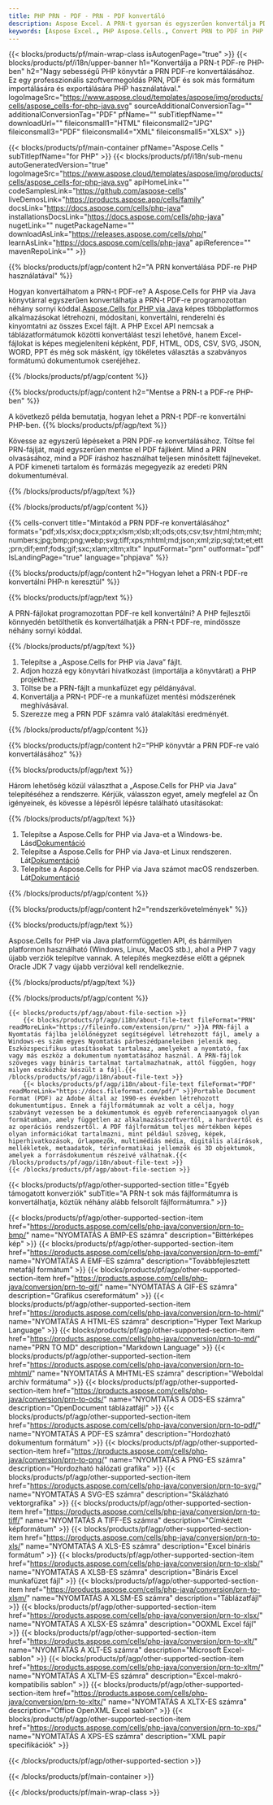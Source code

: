 ```yaml
---
title: PHP PRN - PDF - PRN - PDF konvertáló
description: Aspose Excel. A PRN-t gyorsan és egyszerűen konvertálja PDF-re a Aspose.Cells-gyel. PHP PRN-t PDF-re. PHP PRN mentése PDF-re. PRN mentése PDF-re PHP használatával.
keywords: [Aspose Excel., PHP Aspose.Cells., Convert PRN to PDF in PHP., Save PRN to PDF using PHP., PHP PRN to PDF saveformat., PRN to PDF Converter., PHP Save PRN as PDF]
---
```

{{< blocks/products/pf/main-wrap-class isAutogenPage="true" >}}
{{< blocks/products/pf/i18n/upper-banner h1="Konvertálja a PRN-t PDF-re PHP-ben" h2="Nagy sebességű PHP könyvtár a PRN PDF-re konvertálásához. Ez egy professzionális szoftvermegoldás PRN, PDF és sok más formátum importálására és exportálására PHP használatával." logoImageSrc="https://www.aspose.cloud/templates/aspose/img/products/cells/aspose_cells-for-php-java.svg" sourceAdditionalConversionTag="" additionalConversionTag="PDF" pfName="" subTitlepfName="" downloadUrl="" fileiconsmall1="HTML" fileiconsmall2="JPG" fileiconsmall3="PDF" fileiconsmall4="XML" fileiconsmall5="XLSX" >}}

{{< blocks/products/pf/main-container pfName="Aspose.Cells " subTitlepfName="for PHP" >}}
{{< blocks/products/pf/i18n/sub-menu autoGeneratedVersion="true" logoImageSrc="https://www.aspose.cloud/templates/aspose/img/products/cells/aspose_cells-for-php-java.svg" apiHomeLink="" codeSamplesLink="https://github.com/aspose-cells" liveDemosLink="https://products.aspose.app/cells/family" docsLink="https://docs.aspose.com/cells/php-java" installationsDocsLink="https://docs.aspose.com/cells/php-java" nugetLink="" nugetPackageName="" downloadAsLink="https://releases.aspose.com/cells/php/" learnAsLink="https://docs.aspose.com/cells/php-java" apiReference="" mavenRepoLink="" >}}


{{% blocks/products/pf/agp/content h2="A PRN konvertálása PDF-re PHP használatával" %}}

 Hogyan konvertálhatom a PRN-t PDF-re? A Aspose.Cells for PHP via Java könyvtárral egyszerűen konvertálhatja a PRN-t PDF-re programozottan néhány sornyi kóddal.[Aspose.Cells for PHP via Java](https://products.aspose.com/cells/php-java/) képes többplatformos alkalmazásokat létrehozni, módosítani, konvertálni, renderelni és kinyomtatni az összes Excel fájlt. A PHP Excel API nemcsak a táblázatformátumok közötti konvertálást teszi lehetővé, hanem Excel-fájlokat is képes megjeleníteni képként, PDF, HTML, ODS, CSV, SVG, JSON, WORD, PPT és még sok másként, így tökéletes választás a szabványos formátumú dokumentumok cseréjéhez.
 
{{% /blocks/products/pf/agp/content %}}

{{% blocks/products/pf/agp/content h2="Mentse a PRN-t a PDF-re PHP-ben" %}}

A következő példa bemutatja, hogyan lehet a PRN-t PDF-re konvertálni PHP-ben.
{{% blocks/products/pf/agp/text %}}

Kövesse az egyszerű lépéseket a PRN PDF-re konvertálásához. Töltse fel PRN-fájlját, majd egyszerűen mentse el PDF fájlként. Mind a PRN olvasásához, mind a PDF íráshoz használhat teljesen minősített fájlneveket. A PDF kimeneti tartalom és formázás megegyezik az eredeti PRN dokumentuméval.

{{% /blocks/products/pf/agp/text %}}

{{% /blocks/products/pf/agp/content %}}

{{% cells-convert title="Mintakód a PRN PDF-re konvertálásához" formats="pdf;xls;xlsx;docx;pptx;xlsm;xlsb;xlt;ods;ots;csv;tsv;html;htm;mht;numbers;jpg;bmp;png;webp;svg;tiff;xps;mhtml;md;json;xml;zip;sql;txt;et;ett;prn;dif;emf;fods;gif;sxc;xlam;xltm;xltx" InputFormat="prn" outformat="pdf" IsLandingPage="true" language="phpjava" %}}

{{% blocks/products/pf/agp/content h2="Hogyan lehet a PRN-t PDF-re konvertálni PHP-n keresztül" %}}

{{% blocks/products/pf/agp/text %}}

A PRN-fájlokat programozottan PDF-re kell konvertálni? A PHP fejlesztői könnyedén betölthetik és konvertálhatják a PRN-t PDF-re, mindössze néhány sornyi kóddal.

{{% /blocks/products/pf/agp/text %}}

1.  Telepítse a „Aspose.Cells for PHP via Java” fájlt.
1.  Adjon hozzá egy könyvtári hivatkozást (importálja a könyvtárat) a PHP projekthez.
1.  Töltse be a PRN-fájlt a munkafüzet egy példányával.
1.  Konvertálja a PRN-t PDF-re a munkafüzet mentési módszerének meghívásával.
1.  Szerezze meg a PRN PDF számra való átalakítási eredményét.

{{% /blocks/products/pf/agp/content %}}

{{% blocks/products/pf/agp/content h2="PHP könyvtár a PRN PDF-re való konvertálásához" %}}

{{% blocks/products/pf/agp/text %}}

Három lehetőség közül választhat a „Aspose.Cells for PHP via Java” telepítéséhez a rendszerre. Kérjük, válasszon egyet, amely megfelel az Ön igényeinek, és kövesse a lépésről lépésre található utasításokat:

{{% /blocks/products/pf/agp/text %}}

1.  Telepítse a Aspose.Cells for PHP via Java-et a Windows-be. Lásd[Dokumentáció](https://docs.aspose.com/cells/php-java/setup-and-installation-guidelines/#windows)
1.  Telepítse a Aspose.Cells for PHP via Java-et Linux rendszeren. Lát[Dokumentáció](https://docs.aspose.com/cells/php-java/setup-and-installation-guidelines/#linux)
1.  Telepítse a Aspose.Cells for PHP via Java számot macOS rendszerben. Lát[Dokumentáció](https://docs.aspose.com/cells/php-java/setup-and-installation-guidelines/#mac)

{{% /blocks/products/pf/agp/content %}}

{{% blocks/products/pf/agp/content h2="rendszerkövetelmények" %}}

{{% blocks/products/pf/agp/text %}}

Aspose.Cells for PHP via Java platformfüggetlen API, és bármilyen platformon használható (Windows, Linux, MacOS stb.), ahol a PHP 7 vagy újabb verziók telepítve vannak. A telepítés megkezdése előtt a gépnek Oracle JDK 7 vagy újabb verzióval kell rendelkeznie.
 
{{% /blocks/products/pf/agp/text %}}


{{% /blocks/products/pf/agp/content %}}

<!-- aboutfile Starts -->
    {{< blocks/products/pf/agp/about-file-section >}}
        {{< blocks/products/pf/agp/i18n/about-file-text fileFormat="PRN" readMoreLink="https://fileinfo.com/extension/prn/" >}}A PRN-fájl a Nyomtatás fájlba jelölőnégyzet segítségével létrehozott fájl, amely a Windows-es szám egyes Nyomtatás párbeszédpaneleiben jelenik meg. Eszközspecifikus utasításokat tartalmaz, amelyeket a nyomtató, fax vagy más eszköz a dokumentum nyomtatásához használ. A PRN-fájlok szöveges vagy bináris tartalmat tartalmazhatnak, attól függően, hogy milyen eszközhöz készült a fájl.{{< /blocks/products/pf/agp/i18n/about-file-text >}}
        {{< blocks/products/pf/agp/i18n/about-file-text fileFormat="PDF" readMoreLink="https://docs.fileformat.com/pdf/" >}}Portable Document Format (PDF) az Adobe által az 1990-es években létrehozott dokumentumtípus. Ennek a fájlformátumnak az volt a célja, hogy szabványt vezessen be a dokumentumok és egyéb referenciaanyagok olyan formátumban, amely független az alkalmazásszoftvertől, a hardvertől és az operációs rendszertől. A PDF fájlformátum teljes mértékben képes olyan információkat tartalmazni, mint például szöveg, képek, hiperhivatkozások, űrlapmezők, multimédiás média, digitális aláírások, mellékletek, metaadatok, térinformatikai jellemzők és 3D objektumok, amelyek a forrásdokumentum részeivé válhatnak.{{< /blocks/products/pf/agp/i18n/about-file-text >}}
    {{< /blocks/products/pf/agp/about-file-section >}}
<!-- aboutfile Ends -->

{{< blocks/products/pf/agp/other-supported-section title="Egyéb támogatott konverziók" subTitle="A PRN-t sok más fájlformátumra is konvertálhatja, köztük néhány alább felsorolt fájlformátumra." >}}

{{< blocks/products/pf/agp/other-supported-section-item href="https://products.aspose.com/cells/php-java/conversion/prn-to-bmp/" name="NYOMTATÁS A BMP-ES számra" description="Bittérképes kép" >}}
{{< blocks/products/pf/agp/other-supported-section-item href="https://products.aspose.com/cells/php-java/conversion/prn-to-emf/" name="NYOMTATÁS A EMF-ES számra" description="Továbbfejlesztett metafájl formátum" >}}
{{< blocks/products/pf/agp/other-supported-section-item href="https://products.aspose.com/cells/php-java/conversion/prn-to-gif/" name="NYOMTATÁS A GIF-ES számra" description="Grafikus csereformátum" >}}
{{< blocks/products/pf/agp/other-supported-section-item href="https://products.aspose.com/cells/php-java/conversion/prn-to-html/" name="NYOMTATÁS A HTML-ES számra" description="Hyper Text Markup Language" >}}
{{< blocks/products/pf/agp/other-supported-section-item href="https://products.aspose.com/cells/php-java/conversion/prn-to-md/" name="PRN TO MD" description="Markdown Language" >}}
{{< blocks/products/pf/agp/other-supported-section-item href="https://products.aspose.com/cells/php-java/conversion/prn-to-mhtml/" name="NYOMTATÁS A MHTML-ES számra" description="Weboldal archív formátuma" >}}
{{< blocks/products/pf/agp/other-supported-section-item href="https://products.aspose.com/cells/php-java/conversion/prn-to-ods/" name="NYOMTATÁS A ODS-ES számra" description="OpenDocument táblázatfájl" >}}
{{< blocks/products/pf/agp/other-supported-section-item href="https://products.aspose.com/cells/php-java/conversion/prn-to-pdf/" name="NYOMTATÁS A PDF-ES számra" description="Hordozható dokumentum formátum" >}}
{{< blocks/products/pf/agp/other-supported-section-item href="https://products.aspose.com/cells/php-java/conversion/prn-to-png/" name="NYOMTATÁS A PNG-ES számra" description="Hordozható hálózati grafika" >}}
{{< blocks/products/pf/agp/other-supported-section-item href="https://products.aspose.com/cells/php-java/conversion/prn-to-svg/" name="NYOMTATÁS A SVG-ES számra" description="Skálázható vektorgrafika" >}}
{{< blocks/products/pf/agp/other-supported-section-item href="https://products.aspose.com/cells/php-java/conversion/prn-to-tiff/" name="NYOMTATÁS A TIFF-ES számra" description="Címkézett képformátum" >}}
{{< blocks/products/pf/agp/other-supported-section-item href="https://products.aspose.com/cells/php-java/conversion/prn-to-xls/" name="NYOMTATÁS A XLS-ES számra" description="Excel bináris formátum" >}}
{{< blocks/products/pf/agp/other-supported-section-item href="https://products.aspose.com/cells/php-java/conversion/prn-to-xlsb/" name="NYOMTATÁS A XLSB-ES számra" description="Bináris Excel munkafüzet fájl" >}}
{{< blocks/products/pf/agp/other-supported-section-item href="https://products.aspose.com/cells/php-java/conversion/prn-to-xlsm/" name="NYOMTATÁS A XLSM-ES számra" description="Táblázatfájl" >}}
{{< blocks/products/pf/agp/other-supported-section-item href="https://products.aspose.com/cells/php-java/conversion/prn-to-xlsx/" name="NYOMTATÁS A XLSX-ES számra" description="OOXML Excel fájl" >}}
{{< blocks/products/pf/agp/other-supported-section-item href="https://products.aspose.com/cells/php-java/conversion/prn-to-xlt/" name="NYOMTATÁS A XLT-ES számra" description="Microsoft Excel-sablon" >}}
{{< blocks/products/pf/agp/other-supported-section-item href="https://products.aspose.com/cells/php-java/conversion/prn-to-xltm/" name="NYOMTATÁS A XLTM-ES számra" description="Excel-makró-kompatibilis sablon" >}}
{{< blocks/products/pf/agp/other-supported-section-item href="https://products.aspose.com/cells/php-java/conversion/prn-to-xltx/" name="NYOMTATÁS A XLTX-ES számra" description="Office OpenXML Excel sablon" >}}
{{< blocks/products/pf/agp/other-supported-section-item href="https://products.aspose.com/cells/php-java/conversion/prn-to-xps/" name="NYOMTATÁS A XPS-ES számra" description="XML papír specifikációk" >}}

{{< /blocks/products/pf/agp/other-supported-section >}}

{{< /blocks/products/pf/main-container >}}
    
{{< /blocks/products/pf/main-wrap-class >}}
